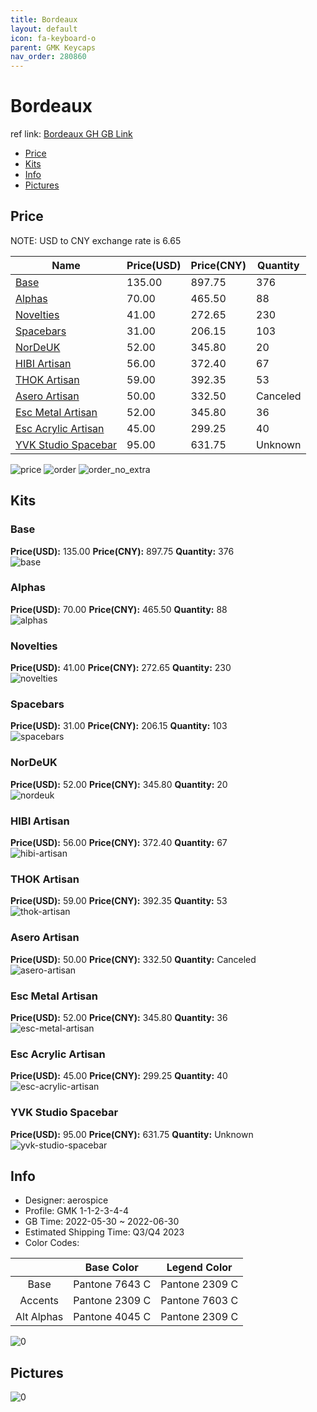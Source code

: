 ```yaml
---
title: Bordeaux 
layout: default
icon: fa-keyboard-o
parent: GMK Keycaps
nav_order: 280860
---
```


# Bordeaux 

ref link: [Bordeaux GH GB Link](https://geekhack.org/index.php?topic=117351.0)

* [Price](#price)
* [Kits](#kits)
* [Info](#info)
* [Pictures](#pictures)

## Price

NOTE: USD to CNY exchange rate is 6.65

| Name          | Price(USD)   |  Price(CNY) | Quantity |
| ------------- | ------------ |  ---------- | -------- |
|[Base](#base)|135.00|897.75|376|
|[Alphas](#alphas)|70.00|465.50|88|
|[Novelties](#novelties)|41.00|272.65|230|
|[Spacebars](#spacebars)|31.00|206.15|103|
|[NorDeUK](#nordeuk)|52.00|345.80|20|
|[HIBI Artisan](#hibi-artisan)|56.00|372.40|67|
|[THOK Artisan](#thok-artisan)|59.00|392.35|53|
|[Asero Artisan](#asero-artisan)|50.00|332.50|Canceled|
|[Esc Metal Artisan](#esc-metal-artisan)|52.00|345.80|36|
|[Esc Acrylic Artisan](#esc-acrylic-artisan)|45.00|299.25|40|
|[YVK Studio Spacebar](#yvk-studio-spacebar)|95.00|631.75|Unknown|

<img src="{{ 'assets/images/gmk-keycaps/Bordeaux/price.png' | relative_url }}" alt="price" class="image featured">
<img src="{{ 'assets/images/gmk-keycaps/Bordeaux/order.png' | relative_url }}" alt="order" class="image featured">
<img src="{{ 'assets/images/gmk-keycaps/Bordeaux/order_no_extra.png' | relative_url }}" alt="order_no_extra" class="image featured">

## Kits
### Base  
**Price(USD):** 135.00	**Price(CNY):** 897.75	**Quantity:** 376  
<img src="{{ 'assets/images/gmk-keycaps/Bordeaux/kits_pics/base.jpg' | relative_url }}" alt="base" class="image featured">

### Alphas  
**Price(USD):** 70.00	**Price(CNY):** 465.50	**Quantity:** 88  
<img src="{{ 'assets/images/gmk-keycaps/Bordeaux/kits_pics/alphas.jpg' | relative_url }}" alt="alphas" class="image featured">

### Novelties  
**Price(USD):** 41.00	**Price(CNY):** 272.65	**Quantity:** 230  
<img src="{{ 'assets/images/gmk-keycaps/Bordeaux/kits_pics/novelties.jpg' | relative_url }}" alt="novelties" class="image featured">

### Spacebars  
**Price(USD):** 31.00	**Price(CNY):** 206.15	**Quantity:** 103  
<img src="{{ 'assets/images/gmk-keycaps/Bordeaux/kits_pics/spacebars.jpg' | relative_url }}" alt="spacebars" class="image featured">

### NorDeUK  
**Price(USD):** 52.00	**Price(CNY):** 345.80	**Quantity:** 20  
<img src="{{ 'assets/images/gmk-keycaps/Bordeaux/kits_pics/nordeuk.jpg' | relative_url }}" alt="nordeuk" class="image featured">

### HIBI Artisan  
**Price(USD):** 56.00	**Price(CNY):** 372.40	**Quantity:** 67  
<img src="{{ 'assets/images/gmk-keycaps/Bordeaux/kits_pics/hibi-artisan.png' | relative_url }}" alt="hibi-artisan" class="image featured">

### THOK Artisan  
**Price(USD):** 59.00	**Price(CNY):** 392.35	**Quantity:** 53  
<img src="{{ 'assets/images/gmk-keycaps/Bordeaux/kits_pics/thok-artisan.png' | relative_url }}" alt="thok-artisan" class="image featured">

### Asero Artisan  
**Price(USD):** 50.00	**Price(CNY):** 332.50	**Quantity:** Canceled  
<img src="{{ 'assets/images/gmk-keycaps/Bordeaux/kits_pics/asero-artisan.png' | relative_url }}" alt="asero-artisan" class="image featured">

### Esc Metal Artisan  
**Price(USD):** 52.00	**Price(CNY):** 345.80	**Quantity:** 36  
<img src="{{ 'assets/images/gmk-keycaps/Bordeaux/kits_pics/esc-metal-artisan.png' | relative_url }}" alt="esc-metal-artisan" class="image featured">

### Esc Acrylic Artisan  
**Price(USD):** 45.00	**Price(CNY):** 299.25	**Quantity:** 40  
<img src="{{ 'assets/images/gmk-keycaps/Bordeaux/kits_pics/esc-acrylic-artisan.png' | relative_url }}" alt="esc-acrylic-artisan" class="image featured">

### YVK Studio Spacebar  
**Price(USD):** 95.00	**Price(CNY):** 631.75	**Quantity:** Unknown  
<img src="{{ 'assets/images/gmk-keycaps/Bordeaux/kits_pics/yvk-studio-spacebar.jpg' | relative_url }}" alt="yvk-studio-spacebar" class="image featured">

## Info
* Designer: aerospice  
* Profile: GMK 1-1-2-3-4-4  
* GB Time: 2022-05-30 ~ 2022-06-30  
* Estimated Shipping Time: Q3/Q4 2023  
* Color Codes:  

| |Base Color     | Legend Color
| :-------------: | :-------------: | :------------:
|Base|Pantone 7643 C|Pantone 2309 C|
|Accents|Pantone 2309 C|Pantone 7603 C|
|Alt Alphas|Pantone 4045 C|Pantone 2309 C|

<img src="{{ 'assets/images/gmk-keycaps/Bordeaux/0.jpg' | relative_url }}" alt="0" class="image featured">

## Pictures  
<img src="{{ 'assets/images/gmk-keycaps/Bordeaux/rendering_pics/0.jpg' | relative_url }}" alt="0" class="image featured">
